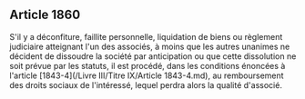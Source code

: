 Article 1860
----
S'il y a déconfiture, faillite personnelle, liquidation de biens ou règlement
judiciaire atteignant l'un des associés, à moins que les autres unanimes ne
décident de dissoudre la société par anticipation ou que cette dissolution ne
soit prévue par les statuts, il est procédé, dans les conditions énoncées à
l'article [1843-4](/Livre III/Titre IX/Article 1843-4.md), au remboursement des droits sociaux de l'intéressé, lequel
perdra alors la qualité d'associé.
